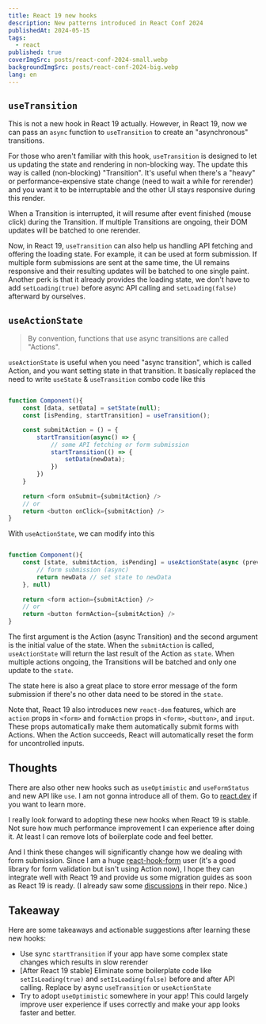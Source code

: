 ```yaml
---
title: React 19 new hooks
description: New patterns introduced in React Conf 2024
publishedAt: 2024-05-15
tags:
  - react
published: true
coverImgSrc: posts/react-conf-2024-small.webp
backgroundImgSrc: posts/react-conf-2024-big.webp
lang: en
---
```

## `useTransition`

This is not a new hook in React 19 actually. However, in React 19, now we can pass an `async` function to `useTransition` to create an "asynchronous" transitions.

For those who aren't familiar with this hook, `useTransition` is designed to let us updating the state and rendering in non-blocking way. The update this way is called (non-blocking) "Transition". It's useful when there's a "heavy" or performance-expensive state change (need to wait a while for rerender) and you want it to be interruptable and the other UI stays responsive during this render.

When a Transition is interrupted, it will resume after event finished (mouse click) during the Transition. If multiple Transitions are ongoing, their DOM updates will be batched to one rerender.

Now, in React 19, `useTransition` can also help us handling API fetching and offering the loading state. For example, it can be used at form submission. If multiple form submissions are sent at the same time, the UI remains responsive and their resulting updates will be batched to one single paint. Another perk is that it already provides the loading state, we don't have to add `setLoading(true)` before async API calling and `setLoading(false)` afterward by ourselves.

## `useActionState`

> By convention, functions that use async transitions are called "Actions".

`useActionState` is useful when you need "async transition", which is called Action, and you want setting state in that transition. It basically replaced the need to write `useState` & `useTransition` combo code like this

```ts

function Component(){
	const [data, setData] = setState(null);
	const [isPending, startTransition] = useTransition();

	const submitAction = () = {
		startTransition(async() => {
			// some API fetching or form submission
			startTransition(() => {
				setData(newData);
			})
		})
	}
	
	return <form onSubmit={submitAction} />
	// or  
	return <button onClick={submitAction} />
}
```

With `useActionState`, we can modify into this
```ts

function Component(){
	const [state, submitAction, isPending] = useActionState(async (prevState, formData) => {
		// form submission (async)
		return newData // set state to newData
	}, null)
	
	return <form action={submitAction} />
	// or
	return <button formAction={submitAction} />
}
```

The first argument is the Action (async Transition) and the second argument is the initial value of the state. When the `submitAction` is called, `useActionState` will return the last result of the Action as `state`. When multiple actions ongoing, the Transitions will be batched and only one update to the `state`.

The state here is also a great place to store error message of the form submission if there's no other data need to be stored in the `state`.

Note that, React 19 also introduces new `react-dom` features, which are `action` props in `<form>` and `formAction` props in `<form>`, `<button>`, and `input`. These props automatically make them automatically submit forms with Actions. When the Action succeeds, React will automatically reset the form for uncontrolled inputs.

## Thoughts

There are also other new hooks such as `useOptimistic` and `useFormStatus` and new API like `use`. I am not gonna introduce all of them. Go to [react.dev](https://react.dev/blog/2024/04/25/react-19) if you want to learn more.

I really look forward to adopting these new hooks when React 19 is stable. Not sure how much performance improvement I can experience after doing it. At least I can remove lots of boilerplate code and feel better.

And I think these changes will significantly change how we dealing with form submission. Since I am a huge [react-hook-form](https://react-hook-form.com/) user (it's a good library for form validation but isn't using Action now), I hope they can integrate well with React 19 and provide us some migration guides as soon as React 19 is ready. (I already saw some [discussions](https://github.com/orgs/react-hook-form/discussions/11832) in their repo. Nice.)

## Takeaway

Here are some takeaways and actionable suggestions after learning these new hooks:
- Use sync `startTransition` if your app have some complex state changes which results in slow rerender
- [After React 19 stable] Eliminate some boilerplate code like `setIsLoading(true)` and `setIsLoading(false)` before and after API calling. Replace by async `useTransition` or `useActionState`
- Try to adopt `useOptimistic` somewhere in your app! This could largely improve user experience if uses correctly and make your app looks faster and better.
